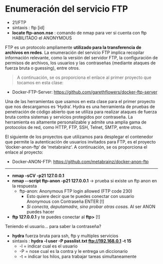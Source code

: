 # Enumeración del servicio FTP

- 21/FTP
- sintaxis : ftp [id]
- __locate ftp-anon.nse__ : comando de nmap para ver si cuenta con ftp HABILITADO el ANONYMOUS

FTP es un protocolo ampliamente __utilizado para la transferencia de archivos en redes__. La enumeración del servicio FTP implica recopilar información relevante, como la versión del servidor FTP, la configuración de permisos de archivos, los usuarios y las contraseñas (mediante ataques de fuerza bruta o guessing), entre otros.

> A continuación, se os proporciona el enlace al primer proyecto que tocamos en esta clase:

- Docker-FTP-Server: https://github.com/garethflowers/docker-ftp-server

Una de las herramientas que usamos en esta clase para el primer proyecto que nos descargamos es ‘Hydra‘. Hydra es una herramienta de pruebas de penetración de código abierto que se utiliza para realizar ataques de fuerza bruta contra sistemas y servicios protegidos por contraseña. La herramienta es altamente personalizable y admite una amplia gama de protocolos de red, como HTTP, FTP, SSH, Telnet, SMTP, entre otros.

El siguiente de los proyectos que utilizamos para desplegar el contenedor que permite la autenticación de usuarios invitados para FTP, es el proyecto ‘docker-anon-ftp‘ de ‘metabrainz‘. A continuación, se os proporciona el enlace al proyecto:

- Docker-ANON-FTP: https://github.com/metabrainz/docker-anon-ftp

---

- __nmap -sCV -p21 127.0.0.1__ 
- __nmap --script ftp-anon -p21 127.0.0.1__ -> prueba si existe un ftp anon en la respuesta
    - ftp-anon: Anonymous FTP login allowed (FTP code 230)
        - Esto quiere decir que te puedes conectar con usuario Anonymous con Contraseña ENTER [!]
        - _Si conecta, deputamadre, sino probar otras cosas._
Al ser ANON puedes hacer
- __ftp 127.0.0.1__ y te puedes conectar al __ftp>__ [!]

Teniendo el usuario... para saber la contraseña?
- __hydra__ fuerza bruta para ssh, ftp y multiples servicios
- sintaxis : __hydra -l user -P passlist.txt ftp://192.168.0.1 -t 15__
    - -l = indicar cual es el usuario
    - -P = nose cual es la contra y le entrega un diccionario
    - -t = indicar los hilos, para trabajar tareas simultaneamente
